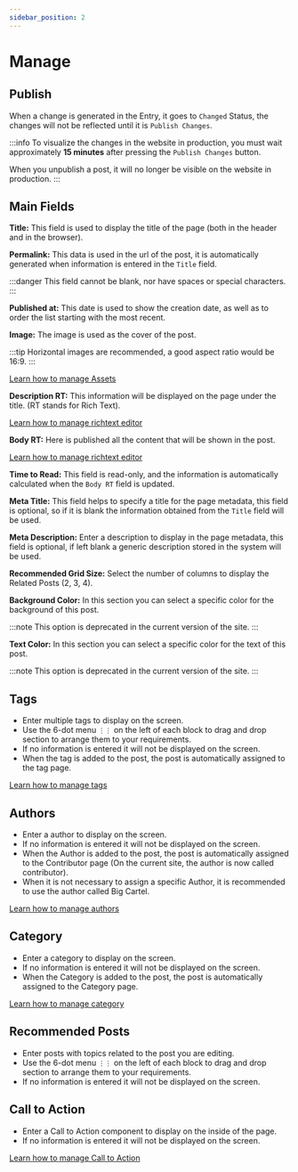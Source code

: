 ```yaml
---
sidebar_position: 2
---
```


# Manage

## Publish

When a change is generated in the Entry, it goes to `Changed` Status, the changes will not be reflected until it is `Publish Changes`.

:::info
To visualize the changes in the website in production, you must wait approximately **15 minutes** after pressing the `Publish Changes` button.

When you unpublish a post, it will no longer be visible on the website in production.
:::

## Main Fields

**Title:** This field is used to display the title of the page (both in the header and in the browser).

**Permalink:** This data is used in the url of the post, it is automatically generated when information is entered in the `Title` field.

:::danger
This field cannot be blank, nor have spaces or special characters.
:::

**Published at:** This date is used to show the creation date, as well as to order the list starting with the most recent.

**Image:** The image is used as the cover of the post.

:::tip
Horizontal images are recommended, a good aspect ratio would be 16:9.
:::

[Learn how to manage Assets](/docs/components/assets)

**Description RT:** This information will be displayed on the page under the title. (RT stands for Rich Text).

[Learn how to manage richtext editor](/docs/components/richtext)

**Body RT:** Here is published all the content that will be shown in the post.

[Learn how to manage richtext editor](/docs/components/richtext)

**Time to Read:** This field is read-only, and the information is automatically calculated when the `Body RT` field is updated.

**Meta Title:** This field helps to specify a title for the page metadata, this field is optional, so if it is blank the information obtained from the `Title` field will be used.

**Meta Description:** Enter a description to display in the page metadata, this field is optional, if left blank a generic description stored in the system will be used.

**Recommended Grid Size:** Select the number of columns to display the Related Posts (2, 3, 4).

**Background Color:** In this section you can select a specific color for the background of this post.

:::note
This option is deprecated in the current version of the site.
:::

**Text Color:** In this section you can select a specific color for the text of this post.

:::note
This option is deprecated in the current version of the site.
:::

## Tags

- Enter multiple tags to display on the screen.
- Use the 6-dot menu `⋮⋮` on the left of each block to drag and drop section to arrange them to your requirements.
- If no information is entered it will not be displayed on the screen.
- When the tag is added to the post, the post is automatically assigned to the tag page.

[Learn how to manage tags](/docs/category/tags)

## Authors

- Enter a author to display on the screen.
- If no information is entered it will not be displayed on the screen.
- When the Author is added to the post, the post is automatically assigned to the Contributor page (On the current site, the author is now called contributor).
- When it is not necessary to assign a specific Author, it is recommended to use the author called Big Cartel.

[Learn how to manage authors](/docs/category/authors)

## Category

- Enter a category to display on the screen.
- If no information is entered it will not be displayed on the screen.
- When the Category is added to the post, the post is automatically assigned to the Category page.

[Learn how to manage category](/docs/category/categories)

## Recommended Posts

- Enter posts with topics related to the post you are editing.
- Use the 6-dot menu `⋮⋮` on the left of each block to drag and drop section to arrange them to your requirements.
- If no information is entered it will not be displayed on the screen.

## Call to Action

- Enter a Call to Action component to display on the inside of the page.
- If no information is entered it will not be displayed on the screen.

[Learn how to manage Call to Action](/docs/components/calltoaction)